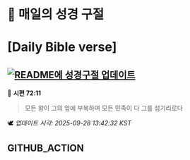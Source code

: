 # 🙏 매일의 성경 구절
# [Daily Bible verse]
## [![README에 성경구절 업데이트](https://github.com/DONGSUKA/first_test/actions/workflows/update-readme-bible.yml/badge.svg)](https://github.com/DONGSUKA/first_test/actions/workflows/update-readme-bible.yml)
<!-- START_BIBLE_VERSE -->
📖 **시편 72:11**
> 모든 왕이 그의 앞에 부복하며 모든 민족이 다 그를 섬기리로다

🕊️ _업데이트 시각: 2025-09-28 13:42:32 KST_
  <!-- END_BIBLE_VERSE -->
## GITHUB_ACTION
